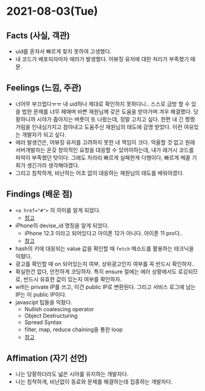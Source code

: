 # 2021-08-03\(Tue\)

## Facts \(사실, 객관\)

* uid를 혼자서 빠르게 찾지 못하여 고생했다.
* 내 코드가 배포되자마자 에러가 발생했다. 어뷰징 유저에 대한 처리가 부족했기 때문.

## Feelings \(느낌, 주관\)

* 너어무 부끄럽다ㅠㅠ 내 uid하나 제대로 확인하지 못하다니.. 스스로 금방 할 수 있을 법한 문제를 너무 헤매며 바쁜 재원님께 갖은 도움을 받아가며 겨우 해결했다. 당황하니까 시야가 좁아지는 버릇이 또 나왔는데, 정말 고치고 싶다. 한편 내 긴 찡찡거림을 인내심가지고 참아내고 도움주신 재원님의 태도에 감명 받았다. 이런 여유있는 개발자가 되고 싶다.
* 에러 발생건은, 어뷰징 유저를 고려하지 못한 내 책임이 크다. 억울할 것 없고 원래 서버개발자는 온갖 창의적인 요청을 대응할 수 있어야하는데, 내가 레거시 코드를 파악이 부족했던 탓이다. 그래도 차라리 빠르게 실패한게 다행이다, 빠르게 메꿀 기회가 생긴거라 생각해야겠다.
* 그리고 침착하게, 비난하는 어조 없이 대응하는 재원님의 태도를 배워야겠다.

## Findings \(배운 점\)

* `<a href="#">` 의 의미를 알게 되었다.
  * [참고](https://velog.io/@muchogusto/a-href-%EB%AC%B4%EC%97%87%EC%9D%84-%EC%9D%98%EB%AF%B8)
* iPhone의 devise\_id 명칭을 알게 되었다.
  * iPhone 12.3 이라고 되어있다고 아이폰 12가 아니다. 아이폰 11 pro다..
  * [참고](https://infomobile.tistory.com/64)
* hash의 키에 대응되는 value 값을 확인할 때 `fetch` 메소드를 활용하는 테크닉을 익혔다.
* 광고를 확인할 때 on 되어있는지 여부, 상위광고인지 여부를 꼭 반드시 확인하자..
* 확실한건 없다, 안전하게 코딩하자. 특히 ensure 절에는 에러 상황에서도 로깅되므로, 반드시 유효한 값이 있는지 여부를 확인하자.
* wifi는 private IP를 쓰고, 이건 public IP로 변환된다. 그리고 서비스 로그에 남는 IP는 이 public IP이다.
* javascipt 팁들을 익혔다.
  * Nullish coalescing operator
  * Object Destructuring
  * Spread Syntax
  * filter, map, reduce chaining을 통한 loop
  * [참고](https://www.youtube.com/watch?v=BUAhpB3FmS4)

## Affimation \(자기 선언\)

* 나는 당황하더라도 넓은 시야를 유지하는 개발자다.
* 나는 침착하게, 비난없이 동료와 문제를 해결하는데 집중하는 개발자다.



